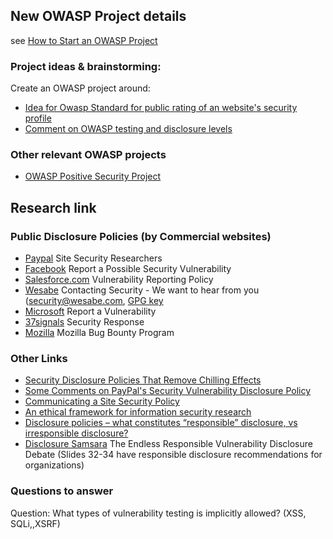 ## New OWASP Project details

see [How to Start an OWASP
Project](How_to_Start_an_OWASP_Project "wikilink")

### Project ideas & brainstorming:

Create an OWASP project around:

  - [Idea for Owasp Standard for public rating of an website's security
    profile](http://diniscruz.blogspot.com/2009/12/idea-for-owasp-standard-for-public.html)
  - [Comment on OWASP testing and disclosure
    levels](http://diniscruz.blogspot.com/2009/12/comment-on-owasp-testing-and-disclosure.html)

### Other relevant OWASP projects

  - [OWASP Positive Security
    Project](:Category:OWASP_Positive_Security_Project "wikilink")

## Research link

### Public Disclosure Policies (by Commercial websites)

  - [Paypal](https://www.paypal.com/us/cgi-bin/webscr?cmd=xpt/cps/securitycenter/general/ReportingSecurityIssues-outside)
    Site Security Researchers
  - [Facebook](http://www.facebook.com/security?v=app_6009294086) Report
    a Possible Security Vulnerability
  - [Salesforce.com](http://www.salesforce.com/company/disclosure.jsp)
    Vulnerability Reporting Policy
  - [Wesabe](https://www.wesabe.com/page/security-contact) Contacting
    Security - We want to hear from you (security@wesabe.com, [GPG
    key](https://www.wesabe.com/downloads/wesabe-public-key.asc)
  - [Microsoft](http://www.microsoft.com/security/msrc/report.aspx)
    Report a Vulnerability
  - [37signals](http://37signals.com/security-response) Security
    Response
  - [Mozilla](http://www.mozilla.org/security/bug-bounty.html) Mozilla
    Bug Bounty Program

### Other Links

  - [Security Disclosure Policies That Remove Chilling
    Effects](http://securityretentive.blogspot.com/2009/12/security-disclosure-policies-that.html)
  - [Some Comments on PayPal's Security Vulnerability Disclosure
    Policy](http://securityretentive.blogspot.com/2007/11/some-comments-on-paypals-security.html)
  - [Communicating a Site Security
    Policy](http://www.thesecuritypractice.com/the_security_practice/2008/03/communicating-a.html)
  - [An ethical framework for information security
    research](http://www.thesecuritypractice.com/the_security_practice/2009/10/an-ethical-framework-for-information-security-research.html)
  - [Disclosure policies – what constitutes “responsible” disclosure, vs
    irresponsible
    disclosure?](http://www.thesecuritypractice.com/the_security_practice/2008/02/disclosure-poli.html)
  - [Disclosure Samsara](http://n0where.org/samsara-20090924.pdf) The
    Endless Responsible Vulnerability Disclosure Debate (Slides 32-34
    have responsible disclosure recommendations for organizations)

### Questions to answer

Question: What types of vulnerability testing is implicitly allowed?
(XSS, SQLi,,XSRF)
